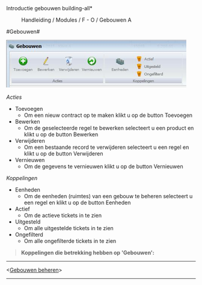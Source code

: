<properties>
	<page>
		<title>Introductie gebouwen</title>
		<description>Introductie gebouwen</description>
		<context>building-all*</context>
	</page>
	<menu>
		<position>Handleiding / Modules / F - O / Gebouwen</position>
		<title>Introductie</title>
		<sort>A</sort>
	</menu>
</properties>

#Gebouwen#

![](images/gebouwen-buttonbalk.JPG)

*Acties*

- Toevoegen
	- Om een nieuw contract op te maken klikt u op de button Toevoegen
- Bewerken
	- Om de geselecteerde regel te bewerken selecteert u een product en klikt u op de button Bewerken
- Verwijderen
	- Om een bestaande record te verwijderen selecteert u een regel en klikt u op de button Verwijderen
- Vernieuwen
	- Om de gegevens te vernieuwen klikt u op de button Vernieuwen

*Koppelingen*

- Eenheden
	- Om de eenheden (ruimtes) van een gebouw te beheren selecteert u een regel en klikt u op de button Eenheden
- Actief
	- Om de actieve tickets in te zien 
- Uitgesteld
	- Om alle uitgestelde tickets in te zien
- Ongefilterd
	- Om alle ongefilterde tickets in te zien



> **Koppelingen die betrekking hebben op 'Gebouwen':**

----------

<[Gebouwen beheren](http://hybridsaas.support/pages/handleiding/modules/F-O/facturatie/een-factuur-aanmaken)>

----------